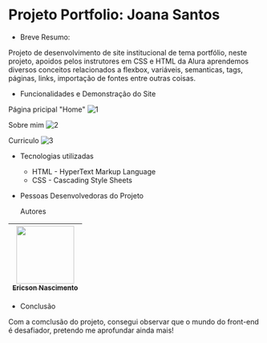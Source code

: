 # Projeto Portfolio: Joana Santos

* Breve Resumo:

Projeto de desenvolvimento de site institucional de tema portfólio, neste projeto, apoidos pelos instrutores em CSS e HTML da Alura aprendemos diversos conceitos relacionados a flexbox, variáveis, semanticas, tags, páginas, links, importação de fontes entre outras coisas.

* Funcionalidades e Demonstração do Site

Página pricipal "Home"
![1](https://github.com/user-attachments/assets/2819fc10-0fc2-44c4-962f-0b5f791b2e05)

Sobre mim
![2](https://github.com/user-attachments/assets/68d68f30-3558-4af9-b64f-56e25a395ce9)

Curriculo
![3](https://github.com/user-attachments/assets/2554d38c-291f-4eb2-bce5-c44fd51104ea)

* Tecnologias utilizadas

  * HTML - HyperText Markup Language
  * CSS - Cascading Style Sheets

* Pessoas Desenvolvedoras do Projeto

  Autores

| [<img loading="lazy" src="https://avatars.githubusercontent.com/u/9308189?v=4" width=115><br><sub>Ericson Nascimento</sub>](https://github.com/ericsonnascimento) |
| :---: |

* Conclusão

Com a comclusão do projeto, consegui observar que o mundo do front-end é desafiador, pretendo me aprofundar ainda mais!
